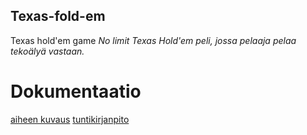## Texas-fold-em
Texas hold'em game
*No limit Texas Hold'em peli, jossa pelaaja pelaa tekoälyä vastaan.*
# Dokumentaatio
[aiheen kuvaus](dokumentaatio/aiheenKuvausJaMaarittely.md)
[tuntikirjanpito](dokumentaatio/tuntikirjanpito.md)
